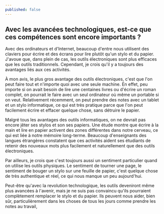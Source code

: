```yaml
---
published: false
---
```

## Avec les avancées technologiques, est-ce que ces compétences sont encore importants ?

Avec des ordinateurs et d'Internet, beaucoup d'entre nous utilisent des claviers pour écrire et des écrans pour lire plutôt qu'un stylo et du papier. J'avoue que, dans plein de cas, les outils électroniques sont plus efficaces que les outils traditionnels. Cependant, je crois qu'il y a toujours des avantages liés aux ces activités.

À mon avis, le plus gros avantage des outils électroniques, c'est que l'on peut faire tout et n'importe quoi avec une seule machine. En effet, peu importe si on avait besoin de lire une centaines livres ou d'écrire un roman complet, on pourrait le faire avec un seul ordinateur où même un portable si on veut. Relativement récemment, on peut prendre des notes avec un tablet et un stylo informatique, ce qui est très pratique parce que l'on peut facilement écrire et effacer quelque chose, sans détruire le papier.

Malgré tous les avantages des outils informatiques, on ne devrait pas encore jêter ses stylos et son ses papiers. Une étude montre que écrire à la main et lire en papier activent des zones différentes dans notre cerveau, ce qui est liée à notre mémoire long-terme. Beaucoup d'enseignants des langues étrangères constatent que ces activités aident ses étudiants de retenir des nouveaux mots plus facilement et naturellement que des outils électroniques. 

Par ailleurs, je crois que c'est toujours aussi un sentiment particulier quand on utilise les outils physiques. Le sentiment de tourner une page, le sentiment de bouger un stylo sur une feuille de papier, c'est quelque chose de très authentique et réel, ce qui nous manque un peu aujourd'hui. 

Peut-être qu'avec la revolution technologique, les outils deveniront même plus avancées à l'avenir, mais je ne suis pas convaincu qu'ils pourraient complètement remplacer le stylo et du papier. Ils peuvent nous aider, bien sûr, particulièrement dans les choses de tous les jours comme prendre les notes au travail,        